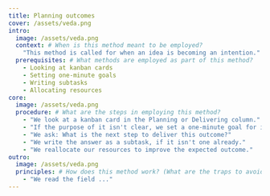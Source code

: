 ```yaml
---
title: Planning outcomes
cover: /assets/veda.png
intro:
  image: /assets/veda.png
  context: # When is this method meant to be employed?
    "This method is called for when an idea is becoming an intention."
  prerequisites: # What methods are employed as part of this method?
    - Looking at kanban cards
    - Setting one-minute goals
    - Writing subtasks
    - Allocating resources
core:
  image: /assets/veda.png
  procedure: # What are the steps in employing this method?
    - "We look at a kanban card in the Planning or Delivering column."
    - "If the purpose of it isn't clear, we set a one-minute goal for it."
    - "We ask: What is the next step to deliver this outcome?"
    - "We write the answer as a subtask, if it isn't one already."
    - "We reallocate our resources to improve the expected outcome."
outro:
  image: /assets/veda.png
  principles: # How does this method work? (What are the traps to avoid?)
    - "We read the field ..."
---
```

